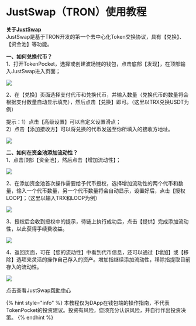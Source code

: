 # JustSwap（TRON）使用教程

**关于**[**JustSwap**](https://justswap.io/#/home)  
JustSwap是基于TRON开发的第一个去中心化Token交换协议，具有【兑换】、【资金池】等功能。

**一、如何兑换代币？**  
1、打开TokenPocket，选择或创建波场链的钱包，点击底部【发现】，在顶部输入JustSwap进入页面；

![](../.gitbook/assets/1%20%281%29.png)

2、在【兑换】页面选择支付代币和兑换代币，并输入数量（兑换代币的数量将会根据支付数量自动显示填充），然后点击【兑换】即可。（这里以TRX兑换USDT为例）

提示：1）点击【高级设置】可以自定义设置滑点；  
2）点击【添加接收方】可以将兑换的代币发送至你所填入的接收方地址。

![](../.gitbook/assets/2%20%284%29.jpg)

**二、如何在资金池添加流动性？**  
1、点击顶部【资金池】，然后点击【增加流动性】；

![](../.gitbook/assets/3.png)

2、在添加资金池首次操作需要给予代币授权，选择增加流动性的两个代币和数量，输入一个代币数量，另一个代币数量将会自动显示，设置好后，点击【授权LOOP】；（这里以输入TRX和LOOP为例）

![](../.gitbook/assets/4%20%281%29.png)

3、授权后会收到授权中的提示，待链上执行成功后，点击【提供】完成添加流动性，以此获得手续费收益。

![](../.gitbook/assets/5%20%282%29.png)

4、返回页面，可在【您的流动性】中看到代币信息，还可以通过【增加】或【移除】选项来灵活的操作自己存入的资产。增加指继续添加流动性，移除指提取目前存入的流动性。

![](../.gitbook/assets/6%20%281%29.png)

点击查看JustSwap[帮助中心](https://justswap.zendesk.com/hc/zh-cn)

{% hint style="info" %}
本教程仅为DApp在钱包端的操作指南，不代表TokenPocket的投资建议。投资有风险，您须充分认识风险，并自行作出投资决策。
{% endhint %}

